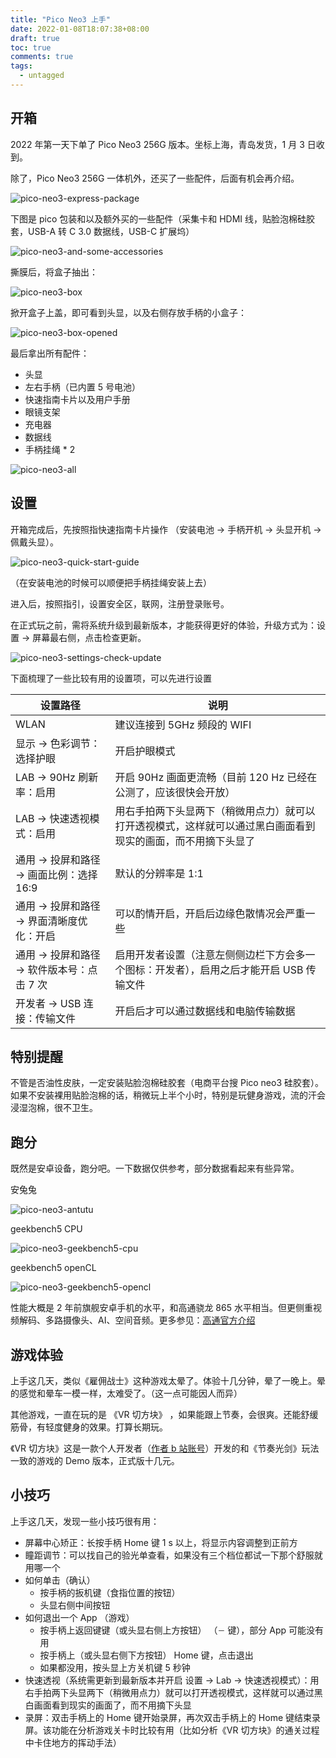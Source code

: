 ```yaml
---
title: "Pico Neo3 上手"
date: 2022-01-08T18:07:38+08:00
draft: true
toc: true
comments: true
tags:
  - untagged
---
```


## 开箱

2022 年第一天下单了 Pico Neo3 256G 版本。坐标上海，青岛发货，1 月 3 日收到。

除了，Pico Neo3 256G 一体机外，还买了一些配件，后面有机会再介绍。

![pico-neo3-express-package](/image/vr/pico-neo3-express-package.jpeg)

下图是 pico 包装和以及额外买的一些配件（采集卡和 HDMI 线，贴脸泡棉硅胶套，USB-A 转 C 3.0 数据线，USB-C 扩展坞）

![pico-neo3-and-some-accessories](/image/vr/pico-neo3-and-some-accessories.jpeg)

撕膜后，将盒子抽出：

![pico-neo3-box](/image/vr/pico-neo3-box.jpeg)

掀开盒子上盖，即可看到头显，以及右侧存放手柄的小盒子：

![pico-neo3-box-opened](/image/vr/pico-neo3-box-opened.jpeg)

最后拿出所有配件：

* 头显
* 左右手柄（已内置 5 号电池）
* 快速指南卡片以及用户手册
* 眼镜支架
* 充电器
* 数据线
* 手柄挂绳 * 2

![pico-neo3-all](/image/vr/pico-neo3-all.jpeg)

## 设置

开箱完成后，先按照指快速指南卡片操作 （安装电池 -> 手柄开机 -> 头显开机 -> 佩戴头显）。

![pico-neo3-quick-start-guide](/image/vr/pico-neo3-quick-start-guide.jpeg)

（在安装电池的时候可以顺便把手柄挂绳安装上去）

进入后，按照指引，设置安全区，联网，注册登录账号。

在正式玩之前，需将系统升级到最新版本，才能获得更好的体验，升级方式为：设置 -> 屏幕最右侧，点击检查更新。

![pico-neo3-settings-check-update](/image/vr/pico-neo3-settings-check-update.jpeg)

下面梳理了一些比较有用的设置项，可以先进行设置

| 设置路径 | 说明 |
|---------|-----|
| WLAN    | 建议连接到 5GHz 频段的 WIFI |
| 显示 -> 色彩调节：选择护眼 | 开启护眼模式 |
| LAB -> 90Hz 刷新率：启用 | 开启 90Hz 画面更流畅（目前 120 Hz 已经在公测了，应该很快会开放） |
| LAB -> 快速透视模式：启用 | 用右手拍两下头显两下（稍微用点力）就可以打开透视模式，这样就可以通过黑白画面看到现实的画面，而不用摘下头显了 |
| 通用 -> 投屏和路径 -> 画面比例：选择 16:9 | 默认的分辨率是 1:1 |
| 通用 -> 投屏和路径 -> 界面清晰度优化：开启 | 可以酌情开启，开启后边缘色散情况会严重一些 |
| 通用 -> 投屏和路径 -> 软件版本号：点击 7 次 | 启用开发者设置（注意左侧侧边栏下方会多一个图标：开发者），启用之后才能开启 USB 传输文件 |
| 开发者 -> USB 连接：传输文件 | 开启后才可以通过数据线和电脑传输数据 |

## 特别提醒

不管是否油性皮肤，一定安装贴脸泡棉硅胶套（电商平台搜 Pico neo3 硅胶套）。如果不安装裸用贴脸泡棉的话，稍微玩上半个小时，特别是玩健身游戏，流的汗会浸湿泡棉，很不卫生。

## 跑分

既然是安卓设备，跑分吧。一下数据仅供参考，部分数据看起来有些异常。

安兔兔

![pico-neo3-antutu](/image/vr/pico-neo3-antutu.jpeg)

geekbench5 CPU

![pico-neo3-geekbench5-cpu](/image/vr/pico-neo3-geekbench5-cpu.jpeg)

geekbench5 openCL

![pico-neo3-geekbench5-opencl](/image/vr/pico-neo3-geekbench5-opencl.jpeg)

性能大概是 2 年前旗舰安卓手机的水平，和高通骁龙 865 水平相当。但更侧重视频解码、多路摄像头、AI、空间音频。更多参见：[高通官方介绍](https://www.qualcomm.com/products/snapdragon-xr2-5g-platform)

## 游戏体验

上手这几天，类似《雇佣战士》这种游戏太晕了。体验十几分钟，晕了一晚上。晕的感觉和晕车一模一样，太难受了。（这一点可能因人而异）

其他游戏，一直在玩的是 《VR 切方块》 ，如果能跟上节奏，会很爽。还能舒缓筋骨，有轻度健身的效果。打算长期玩。

《VR 切方块》这是一款个人开发者（[作者 b 站账号](https://space.bilibili.com/474611947)）开发的和《节奏光剑》玩法一致的游戏的 Demo 版本，正式版十几元。

## 小技巧

上手这几天，发现一些小技巧很有用：

* 屏幕中心矫正：长按手柄 Home 键 1 s 以上，将显示内容调整到正前方
* 瞳距调节：可以找自己的验光单查看，如果没有三个档位都试一下那个舒服就用哪一个
* 如何单击（确认）
    * 按手柄的扳机键（食指位置的按钮）
    * 头显右侧中间按钮
* 如何退出一个 App （游戏）
    * 按手柄上返回键键（或头显右侧上方按钮） （`－` 键），部分 App 可能没有用
    * 按手柄上（或头显右侧下方按钮） Home 键，点击退出
    * 如果都没用，按头显上方关机键 5 秒钟
* 快速透视（系统需更新到最新版本并开启 设置 -> Lab -> 快速透视模式）：用右手拍两下头显两下（稍微用点力）就可以打开透视模式，这样就可以通过黑白画面看到现实的画面了，而不用摘下头显
* 录屏：双击手柄上的 Home 键开始录屏，再次双击手柄上的 Home 键结束录屏。该功能在分析游戏关卡时比较有用（比如分析《VR 切方块》的通关过程中卡住地方的挥动手法）
